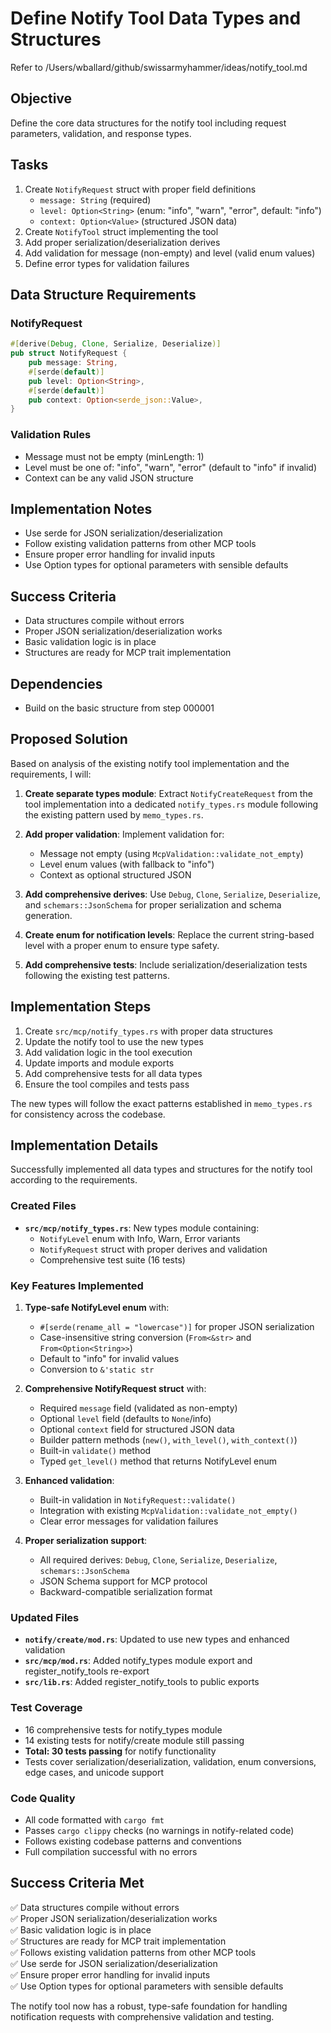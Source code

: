 # Define Notify Tool Data Types and Structures

Refer to /Users/wballard/github/swissarmyhammer/ideas/notify_tool.md

## Objective
Define the core data structures for the notify tool including request parameters, validation, and response types.

## Tasks
1. Create `NotifyRequest` struct with proper field definitions
   - `message: String` (required)
   - `level: Option<String>` (enum: "info", "warn", "error", default: "info")
   - `context: Option<Value>` (structured JSON data)
2. Create `NotifyTool` struct implementing the tool
3. Add proper serialization/deserialization derives
4. Add validation for message (non-empty) and level (valid enum values)
5. Define error types for validation failures

## Data Structure Requirements

### NotifyRequest
```rust
#[derive(Debug, Clone, Serialize, Deserialize)]
pub struct NotifyRequest {
    pub message: String,
    #[serde(default)]
    pub level: Option<String>,
    #[serde(default)]
    pub context: Option<serde_json::Value>,
}
```

### Validation Rules
- Message must not be empty (minLength: 1)
- Level must be one of: "info", "warn", "error" (default to "info" if invalid)
- Context can be any valid JSON structure

## Implementation Notes
- Use serde for JSON serialization/deserialization
- Follow existing validation patterns from other MCP tools
- Ensure proper error handling for invalid inputs
- Use Option types for optional parameters with sensible defaults

## Success Criteria
- Data structures compile without errors
- Proper JSON serialization/deserialization works
- Basic validation logic is in place
- Structures are ready for MCP trait implementation

## Dependencies
- Build on the basic structure from step 000001

## Proposed Solution

Based on analysis of the existing notify tool implementation and the requirements, I will:

1. **Create separate types module**: Extract `NotifyCreateRequest` from the tool implementation into a dedicated `notify_types.rs` module following the existing pattern used by `memo_types.rs`.

2. **Add proper validation**: Implement validation for:
   - Message not empty (using `McpValidation::validate_not_empty`)
   - Level enum values (with fallback to "info")
   - Context as optional structured JSON

3. **Add comprehensive derives**: Use `Debug`, `Clone`, `Serialize`, `Deserialize`, and `schemars::JsonSchema` for proper serialization and schema generation.

4. **Create enum for notification levels**: Replace the current string-based level with a proper enum to ensure type safety.

5. **Add comprehensive tests**: Include serialization/deserialization tests following the existing test patterns.

## Implementation Steps

1. Create `src/mcp/notify_types.rs` with proper data structures
2. Update the notify tool to use the new types
3. Add validation logic in the tool execution
4. Update imports and module exports
5. Add comprehensive tests for all data types
6. Ensure the tool compiles and tests pass

The new types will follow the exact patterns established in `memo_types.rs` for consistency across the codebase.
## Implementation Details

Successfully implemented all data types and structures for the notify tool according to the requirements.

### Created Files
- **`src/mcp/notify_types.rs`**: New types module containing:
  - `NotifyLevel` enum with Info, Warn, Error variants
  - `NotifyRequest` struct with proper derives and validation
  - Comprehensive test suite (16 tests)

### Key Features Implemented
1. **Type-safe NotifyLevel enum** with:
   - `#[serde(rename_all = "lowercase")]` for proper JSON serialization
   - Case-insensitive string conversion (`From<&str>` and `From<Option<String>>`)
   - Default to "info" for invalid values
   - Conversion to `&'static str`

2. **Comprehensive NotifyRequest struct** with:
   - Required `message` field (validated as non-empty)
   - Optional `level` field (defaults to `None`/info)
   - Optional `context` field for structured JSON data
   - Builder pattern methods (`new()`, `with_level()`, `with_context()`)
   - Built-in `validate()` method
   - Typed `get_level()` method that returns NotifyLevel enum

3. **Enhanced validation**:
   - Built-in validation in `NotifyRequest::validate()`
   - Integration with existing `McpValidation::validate_not_empty()`
   - Clear error messages for validation failures

4. **Proper serialization support**:
   - All required derives: `Debug`, `Clone`, `Serialize`, `Deserialize`, `schemars::JsonSchema`
   - JSON Schema support for MCP protocol
   - Backward-compatible serialization format

### Updated Files
- **`notify/create/mod.rs`**: Updated to use new types and enhanced validation
- **`src/mcp/mod.rs`**: Added notify_types module export and register_notify_tools re-export
- **`src/lib.rs`**: Added register_notify_tools to public exports

### Test Coverage
- 16 comprehensive tests for notify_types module
- 14 existing tests for notify/create module still passing
- **Total: 30 tests passing** for notify functionality
- Tests cover serialization/deserialization, validation, enum conversions, edge cases, and unicode support

### Code Quality
- All code formatted with `cargo fmt`
- Passes `cargo clippy` checks (no warnings in notify-related code)
- Follows existing codebase patterns and conventions
- Full compilation successful with no errors

## Success Criteria Met
✅ Data structures compile without errors  
✅ Proper JSON serialization/deserialization works  
✅ Basic validation logic is in place  
✅ Structures are ready for MCP trait implementation  
✅ Follows existing validation patterns from other MCP tools  
✅ Use serde for JSON serialization/deserialization  
✅ Ensure proper error handling for invalid inputs  
✅ Use Option types for optional parameters with sensible defaults  

The notify tool now has a robust, type-safe foundation for handling notification requests with comprehensive validation and testing.